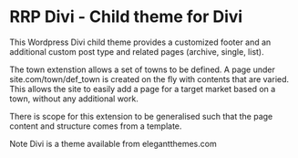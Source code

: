 RRP Divi - Child theme for Divi
===============================

This Wordpress Divi child theme provides a customized footer and an additional custom post type and related pages (archive, single, list).

The town extenstion allows a set of towns to be defined. A page under site.com/town/def_town is created on the fly with contents that are varied. This allows the site to easily add a page for a target market based on a town, without any additional work.

There is scope for this extension to be generalised such that the page content and structure comes from a template.

Note Divi is a theme available from elegantthemes.com